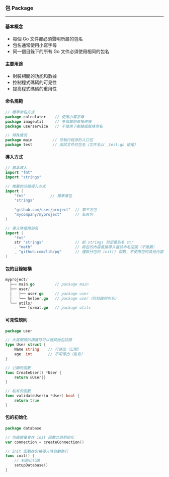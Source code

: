 
### 包 Package
---
#### 基本概念
- 每個 Go 文件都必須聲明所屬的包名
- 包名通常使用小寫字母
- 同一個目錄下的所有 Go 文件必須使用相同的包名
#### 主要用途
- 封裝相關的功能和數據
- 控制程式碼碼的可見性
- 提高程式碼碼的重用性
#### 命名規範
```go
// 標準命名方式
package calculator    // 使用小寫字母
package imageutil     // 多個單詞直接連接
package userservice   // 不使用下劃線或駝峰命名

// 特殊情況
package main         // 可執行程序的入口包
package test         // 測試文件的包名（文件名以 _test.go 結尾）
```
#### 導入方式
```go
// 基本導入
import "fmt"
import "strings"

// 推薦的分組導入方式
import (
    "fmt"           // 標準庫包
    "strings"
    
    "github.com/user/project"  // 第三方包
    "mycompany/myproject"      // 私有包
)

// 導入時使用別名
import (
    "fmt"
    str "strings"              // 給 strings 包定義別名 str
    . "math"                   // 將包的內容直接導入當前命名空間（不推薦）
    _ "github.com/lib/pq"      // 僅執行包的 init() 函數，不使用包的其他內容
)
```
#### 包的目錄結構
```go
myproject/
  ├── main.go         // package main
  ├── user/
  │   ├── user.go     // package user
  │   └── helper.go   // package user（同目錄同包名）
  └── utils/
      └── format.go   // package utils
```
#### 可見性規則
```go
package user

// 大寫開頭的標識符可以被其他包訪問
type User struct {
    Name string    // 可導出（公開）
    age  int       // 不可導出（私有）
}

// 公開的函數
func CreateUser() *User {
    return &User{}
}

// 私有的函數
func validateUser(u *User) bool {
    return true
}
```
#### 包的初始化
```go
package database

// 包級變量會在 init 函數之前初始化
var connection = createConnection()

// init 函數在包被導入時自動執行
func init() {
    // 初始化代碼
    setupDatabase()
}
```
